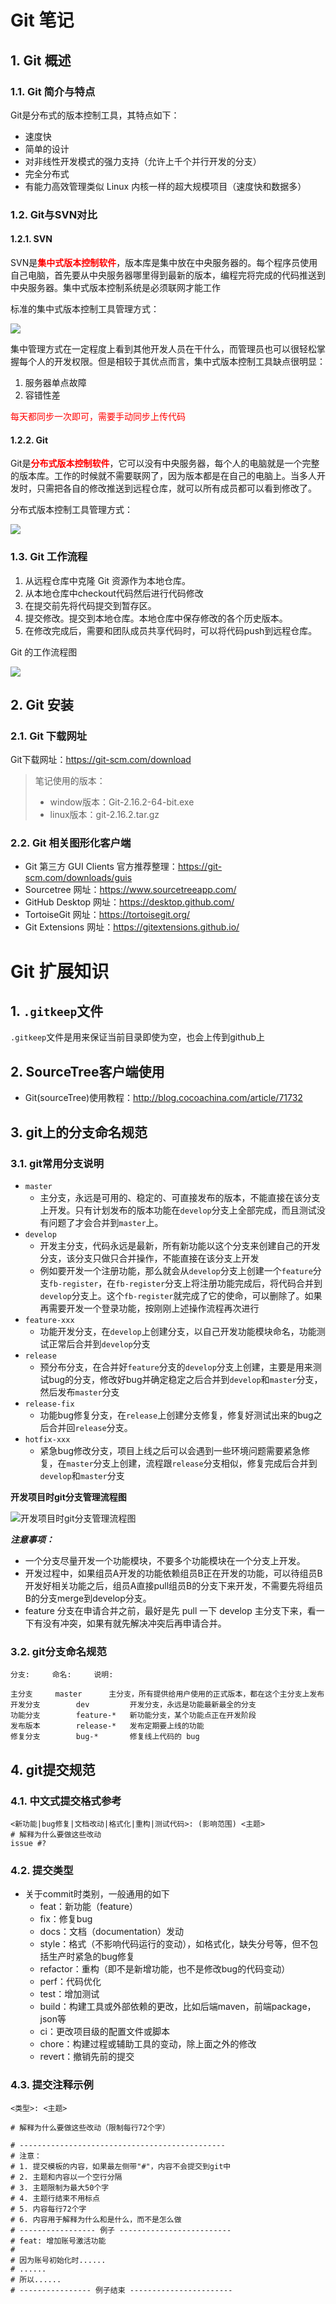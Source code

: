 # Git 笔记

## 1. Git 概述

### 1.1. Git 简介与特点

Git是分布式的版本控制工具，其特点如下：

- 速度快
- 简单的设计
- 对非线性开发模式的强力支持（允许上千个并行开发的分支）
- 完全分布式
- 有能力高效管理类似 Linux 内核一样的超大规模项目（速度快和数据多）

### 1.2. Git与SVN对比

#### 1.2.1. SVN

SVN是<font color=red>**集中式版本控制软件**</font>，版本库是集中放在中央服务器的。每个程序员使用自己电脑，首先要从中央服务器哪里得到最新的版本，编程完将完成的代码推送到中央服务器。集中式版本控制系统是必须联网才能工作

标准的集中式版本控制工具管理方式：

![](images/20201105231923850_1529.png)

集中管理方式在一定程度上看到其他开发人员在干什么，而管理员也可以很轻松掌握每个人的开发权限。但是相较于其优点而言，集中式版本控制工具缺点很明显：

1. 服务器单点故障
2. 容错性差

<font color=red>每天都同步一次即可，需要手动同步上传代码</font>

#### 1.2.2. Git

Git是<font color=red>**分布式版本控制软件**</font>，它可以没有中央服务器，每个人的电脑就是一个完整的版本库。工作的时候就不需要联网了，因为版本都是在自己的电脑上。当多人开发时，只需把各自的修改推送到远程仓库，就可以所有成员都可以看到修改了。

分布式版本控制工具管理方式：

![](images/20201105232113544_767.png)

### 1.3. Git 工作流程

1. 从远程仓库中克隆 Git 资源作为本地仓库。
2. 从本地仓库中checkout代码然后进行代码修改
3. 在提交前先将代码提交到暂存区。
4. 提交修改。提交到本地仓库。本地仓库中保存修改的各个历史版本。
5. 在修改完成后，需要和团队成员共享代码时，可以将代码push到远程仓库。

Git 的工作流程图

![](images/20201105232233988_19200.jpg)

## 2. Git 安装

### 2.1. Git 下载网址

Git下载网址：https://git-scm.com/download

> 笔记使用的版本：
>
> - window版本：Git-2.16.2-64-bit.exe
> - linux版本：git-2.16.2.tar.gz

### 2.2. Git 相关图形化客户端

- Git 第三方 GUI Clients 官方推荐整理：https://git-scm.com/downloads/guis
- Sourcetree 网址：https://www.sourcetreeapp.com/
- GitHub Desktop 网址：https://desktop.github.com/
- TortoiseGit 网址：https://tortoisegit.org/
- Git Extensions 网址：https://gitextensions.github.io/


# Git 扩展知识

## 1. `.gitkeep`文件

`.gitkeep`文件是用来保证当前目录即使为空，也会上传到github上

## 2. SourceTree客户端使用

- Git(sourceTree)使用教程：http://blog.cocoachina.com/article/71732

## 3. git上的分支命名规范

### 3.1. git常用分支说明

- `master`
    - 主分支，永远是可用的、稳定的、可直接发布的版本，不能直接在该分支上开发。只有计划发布的版本功能在`develop`分支上全部完成，而且测试没有问题了才会合并到`master`上。
- `develop`
    - 开发主分支，代码永远是最新，所有新功能以这个分支来创建自己的开发分支，该分支只做只合并操作，不能直接在该分支上开发
    - 例如要开发一个注册功能，那么就会从`develop`分支上创建一个`feature`分支`fb-register`，在`fb-register`分支上将注册功能完成后，将代码合并到`develop`分支上。这个`fb-register`就完成了它的使命，可以删除了。如果再需要开发一个登录功能，按刚刚上述操作流程再次进行
- `feature-xxx`
    - 功能开发分支，在`develop`上创建分支，以自己开发功能模块命名，功能测试正常后合并到`develop`分支
- `release`
    - 预分布分支，在合并好`feature`分支的`develop`分支上创建，主要是用来测试bug的分支，修改好bug并确定稳定之后合并到`develop`和`master`分支，然后发布`master`分支
- `release-fix`
    - 功能bug修复分支，在`release`上创建分支修复，修复好测试出来的bug之后合并回`release`分支。
- `hotfix-xxx`
    - 紧急bug修改分支，项目上线之后可以会遇到一些环境问题需要紧急修复，在`master`分支上创建，流程跟`release`分支相似，修复完成后合并到`develop`和`master`分支

**开发项目时git分支管理流程图**

![开发项目时git分支管理流程图](images/20190316175236283_27122.jpg)

***注意事项：***

- 一个分支尽量开发一个功能模块，不要多个功能模块在一个分支上开发。
- 开发过程中，如果组员A开发的功能依赖组员B正在开发的功能，可以待组员B开发好相关功能之后，组员A直接pull组员B的分支下来开发，不需要先将组员B的分支merge到develop分支。
- feature 分支在申请合并之前，最好是先 pull 一下 develop 主分支下来，看一下有没有冲突，如果有就先解决冲突后再申请合并。

### 3.2. git分支命名规范

```
分支:		命名:		说明:

主分支		master		主分支，所有提供给用户使用的正式版本，都在这个主分支上发布
开发分支		dev 		开发分支，永远是功能最新最全的分支
功能分支		feature-*	新功能分支，某个功能点正在开发阶段
发布版本		release-*	发布定期要上线的功能
修复分支		bug-*		修复线上代码的 bug
```

## 4. git提交规范

### 4.1. 中文式提交格式参考

```
<新功能|bug修复|文档改动|格式化|重构|测试代码>: (影响范围) <主题>
# 解释为什么要做这些改动
issue #?
```

### 4.2. 提交类型

- 关于commit时类别，一般通用的如下
    - feat：新功能（feature）
    - fix：修复bug
    - docs：文档（documentation）发动
    - style：格式（不影响代码运行的变动），如格式化，缺失分号等，但不包括生产时紧急的bug修复
    - refactor：重构（即不是新增功能，也不是修改bug的代码变动）
    - perf：代码优化
    - test：增加测试
    - build：构建工具或外部依赖的更改，比如后端maven，前端package，json等
    - ci：更改项目级的配置文件或脚本
    - chore：构建过程或辅助工具的变动，除上面之外的修改
    - revert：撤销先前的提交

### 4.3. 提交注释示例

```
<类型>: <主题>

# 解释为什么要做这些改动（限制每行72个字）

# ----------------------------------------------
# 注意：
# 1. 提交模板的内容，如果最左侧带"#"，内容不会提交到git中
# 2. 主题和内容以一个空行分隔
# 3. 主题限制为最大50个字
# 4. 主题行结束不用标点
# 5. 内容每行72个字
# 6. 内容用于解释为什么和是什么，而不是怎么做
# ----------------- 例子 -------------------------
# feat: 增加账号激活功能
#
# 因为账号初始化时......
# ......
# 所以......
# ---------------- 例子结束 -----------------------
```
